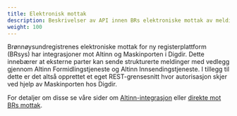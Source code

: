 ```yaml
---
title: Elektronisk mottak
description: Beskrivelser av API innen BRs elektroniske mottak av meldinger
weight: 100
---
```


Brønnøysundregistrenes elektroniske mottak for ny registerplattform (BRsys) har integrasjoner mot Altinn og Maskinporten i Digdir. 
Dette innebærer at eksterne parter kan sende strukturerte meldinger med vedlegg gjennom Altinn Formidlingstjeneste og Altinn Innsendingstjeneste. 
I tillegg til dette er det altså opprettet et eget REST-grensesnitt hvor autorisasjon skjer ved hjelp av Maskinporten hos Digdir. 

For detaljer om disse se våre sider om [Altinn-integrasjon](altinn-integrasjon) eller [direkte mot BRs mottak](maskinport-integrasjon).